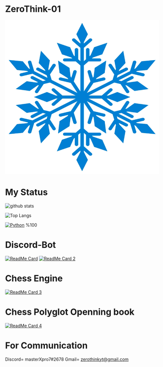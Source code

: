 # ZeroThink-01
![gif image](https://raw.githubusercontent.com/acervenky/animated-github-badges/master/assets/acbadge.gif)

# My Status
![github stats](https://github-readme-stats.vercel.app/api?username=ZeroThink-01&show_icons=true&theme=radical)

![Top Langs](https://github-readme-stats.vercel.app/api/top-langs/?username=ZeroThink-01&layout=compact&theme=radical)

[![Python](https://img.shields.io/badge/-Python-black?style=flat&logo=python&link=https://github.com/ZeroThink-01)](https://github.com/ZeroThink-01) %100

# Discord-Bot
[![ReadMe Card](https://github-readme-stats.vercel.app/api/pin/?username=ZeroThink-01&repo=X-Gama&theme=radical)](https://github.com/ZeroThink-01/X-Gama)
[![ReadMe Card 2](https://github-readme-stats.vercel.app/api/pin/?username=ZeroThink-01&repo=X-GamaTR&theme=radical)](https://github.com/ZeroThink-01/X-GamaTR)

# Chess Engine
[![ReadMe Card 3](https://github-readme-stats.vercel.app/api/pin/?username=ZeroThink-01&repo=XXproy-Chess&theme=radical)](https://github.com/ZeroThink-01/XXproy-Chess)

# Chess Polyglot Openning book
[![ReadMe Card 4](https://github-readme-stats.vercel.app/api/pin/?username=ZeroThink-01&repo=CheckMateX&theme=radical)](https://github.com/ZeroThink-01/CheckMateX)

# For Communication
Discord= masterXpro7#2678
Gmail= zerothinkyt@gmail.com
